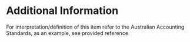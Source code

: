 # Additional Information
For interpretation/definition of this item refer to the Australian Accounting Standards, as an example, see provided reference